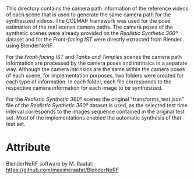 This directory contains the camera path information of the reference videos of each scene that is used to generate the same camera path for the synthesized videos. The COLMAP framework was used for the pose estimation of the real scenes camera paths. The camera poses of the synthetic scenes were already provided on the *Realistic Synthetic 360º* dataset and for the *Front-facing IST* were directly extracted from Blender using BlenderNeRF.

For the *Front-facing IST* and *Tanks and Temples* scenes the camera path information are processed by the camera poses and intrinsics in a separate way. Although the camera intrinsics are the same within the camera poses of each scene, for implementation purposes, two folders were created for each type of information. In each folder, each file corresponds to the respective camera information for each image to be synthesized.

For the *Realistic Synthetic 360º*  scenes the original "transforms_test.json" file of the *Realistic Synthetic 360º* dataset is used, as the selected test time interval corresponds to the images sequence contained in the original test set. Most of the implementations enabled the automatic synthesis of that test set.

# Attribute

BlenderNeRF software by M. Raafat: https://github.com/maximeraafat/BlenderNeRF